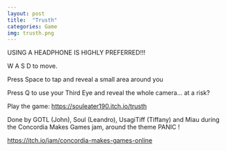 ```yaml
---
layout: post
title:  "Trusth"
categories: Game
img: trusth.png
---
```

USING A HEADPHONE IS HIGHLY PREFERRED!!!

W A S D to move.

Press  Space to tap and reveal a small area around you

Press Q to use your Third Eye and reveal the whole camera... at a risk?

Play the game: https://souleater190.itch.io/trusth

Done by GOTL (John), Soul (Leandro), UsagiTiff (Tiffany) and Miau during the Concordia Makes Games jam, around the theme PANIC !

https://itch.io/jam/concordia-makes-games-online